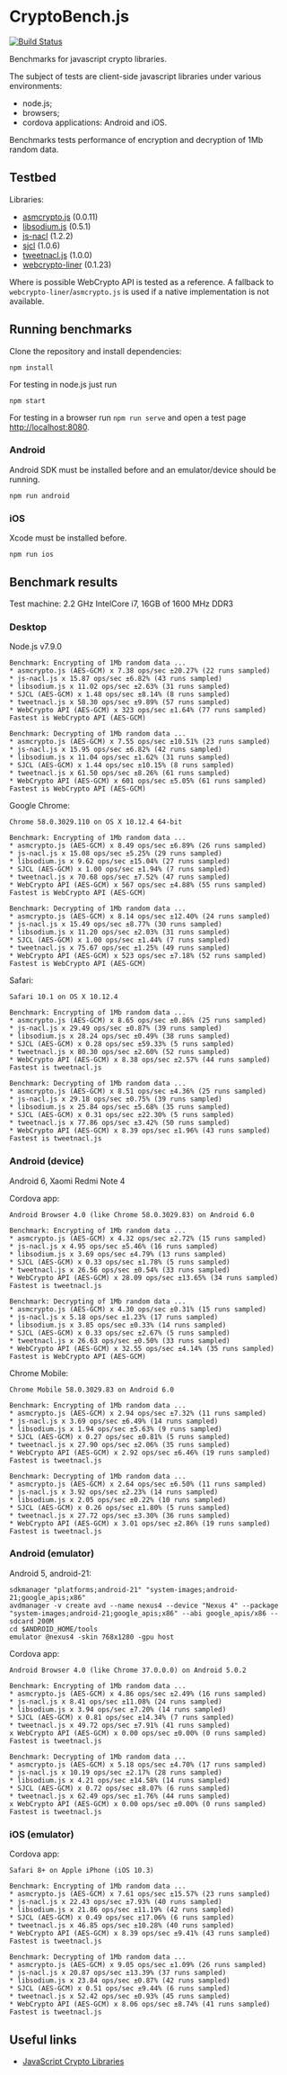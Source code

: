 # CryptoBench.js

[![Build Status](https://travis-ci.org/mnasyrov/cryptobench-js.svg?branch=master)](https://travis-ci.org/mnasyrov/cryptobench-js)

Benchmarks for javascript crypto libraries.

The subject of tests are client-side javascript libraries under various environments:
* node.js;
* browsers;
* cordova applications: Android and iOS.

Benchmarks tests performance of encryption and decryption of 1Mb random data.


## Testbed

Libraries:
 * [asmcrypto.js](https://github.com/vibornoff/asmcrypto.js) (0.0.11)
 * [libsodium.js](https://github.com/jedisct1/libsodium.js) (0.5.1)
 * [js-nacl](https://github.com/tonyg/js-nacl) (1.2.2)
 * [sjcl](https://github.com/bitwiseshiftleft/sjcl) (1.0.6)
 * [tweetnacl.js](https://github.com/dchest/tweetnacl-js) (1.0.0)
 * [webcrypto-liner](https://github.com/PeculiarVentures/webcrypto-liner) (0.1.23)

Where is possible WebCrypto API is tested as a reference.
A fallback to `webcrypto-liner`/`asmcrypto.js` is used if a native implementation is not available.


## Running benchmarks

Clone the repository and install dependencies:

    npm install

For testing in node.js just run

    npm start


For testing in a browser run `npm run serve` and open a test page [http://localhost:8080](http://localhost:8080).


### Android

Android SDK must be installed before and an emulator/device should be running.

    npm run android


### iOS

Xcode must be installed before.

    npm run ios


## Benchmark results

Test machine: 2.2 GHz IntelCore i7, 16GB of 1600 MHz DDR3


### Desktop

Node.js v7.9.0

    Benchmark: Encrypting of 1Mb random data ...
    * asmcrypto.js (AES-GCM) x 7.38 ops/sec ±20.27% (22 runs sampled)
    * js-nacl.js x 15.87 ops/sec ±6.82% (43 runs sampled)
    * libsodium.js x 11.02 ops/sec ±2.63% (31 runs sampled)
    * SJCL (AES-GCM) x 1.48 ops/sec ±8.14% (8 runs sampled)
    * tweetnacl.js x 58.30 ops/sec ±9.89% (57 runs sampled)
    * WebCrypto API (AES-GCM) x 323 ops/sec ±1.64% (77 runs sampled)
    Fastest is WebCrypto API (AES-GCM)

    Benchmark: Decrypting of 1Mb random data ...
    * asmcrypto.js (AES-GCM) x 7.55 ops/sec ±10.51% (23 runs sampled)
    * js-nacl.js x 15.95 ops/sec ±6.82% (42 runs sampled)
    * libsodium.js x 11.04 ops/sec ±1.62% (31 runs sampled)
    * SJCL (AES-GCM) x 1.44 ops/sec ±10.15% (8 runs sampled)
    * tweetnacl.js x 61.50 ops/sec ±8.26% (61 runs sampled)
    * WebCrypto API (AES-GCM) x 601 ops/sec ±5.05% (61 runs sampled)
    Fastest is WebCrypto API (AES-GCM)


Google Chrome:

    Chrome 58.0.3029.110 on OS X 10.12.4 64-bit

    Benchmark: Encrypting of 1Mb random data ...
    * asmcrypto.js (AES-GCM) x 8.49 ops/sec ±6.89% (26 runs sampled)
    * js-nacl.js x 15.08 ops/sec ±5.25% (29 runs sampled)
    * libsodium.js x 9.62 ops/sec ±15.04% (27 runs sampled)
    * SJCL (AES-GCM) x 1.00 ops/sec ±1.94% (7 runs sampled)
    * tweetnacl.js x 70.68 ops/sec ±7.52% (47 runs sampled)
    * WebCrypto API (AES-GCM) x 567 ops/sec ±4.88% (55 runs sampled)
    Fastest is WebCrypto API (AES-GCM)

    Benchmark: Decrypting of 1Mb random data ...
    * asmcrypto.js (AES-GCM) x 8.14 ops/sec ±12.40% (24 runs sampled)
    * js-nacl.js x 15.49 ops/sec ±8.77% (30 runs sampled)
    * libsodium.js x 11.20 ops/sec ±2.03% (31 runs sampled)
    * SJCL (AES-GCM) x 1.00 ops/sec ±1.44% (7 runs sampled)
    * tweetnacl.js x 75.67 ops/sec ±1.25% (49 runs sampled)
    * WebCrypto API (AES-GCM) x 523 ops/sec ±7.18% (52 runs sampled)
    Fastest is WebCrypto API (AES-GCM)


Safari:

    Safari 10.1 on OS X 10.12.4

    Benchmark: Encrypting of 1Mb random data ...
    * asmcrypto.js (AES-GCM) x 8.65 ops/sec ±0.86% (25 runs sampled)
    * js-nacl.js x 29.49 ops/sec ±0.87% (39 runs sampled)
    * libsodium.js x 28.24 ops/sec ±0.49% (38 runs sampled)
    * SJCL (AES-GCM) x 0.28 ops/sec ±59.33% (5 runs sampled)
    * tweetnacl.js x 80.30 ops/sec ±2.60% (52 runs sampled)
    * WebCrypto API (AES-GCM) x 8.38 ops/sec ±2.57% (44 runs sampled)
    Fastest is tweetnacl.js

    Benchmark: Decrypting of 1Mb random data ...
    * asmcrypto.js (AES-GCM) x 8.51 ops/sec ±4.36% (25 runs sampled)
    * js-nacl.js x 29.18 ops/sec ±0.75% (39 runs sampled)
    * libsodium.js x 25.84 ops/sec ±5.68% (35 runs sampled)
    * SJCL (AES-GCM) x 0.31 ops/sec ±22.30% (5 runs sampled)
    * tweetnacl.js x 77.86 ops/sec ±3.42% (50 runs sampled)
    * WebCrypto API (AES-GCM) x 8.39 ops/sec ±1.96% (43 runs sampled)
    Fastest is tweetnacl.js


### Android (device)

Android 6, Xaomi Redmi Note 4

Cordova app:

    Android Browser 4.0 (like Chrome 58.0.3029.83) on Android 6.0

    Benchmark: Encrypting of 1Mb random data ...
    * asmcrypto.js (AES-GCM) x 4.32 ops/sec ±2.72% (15 runs sampled)
    * js-nacl.js x 4.95 ops/sec ±5.46% (16 runs sampled)
    * libsodium.js x 3.69 ops/sec ±4.79% (13 runs sampled)
    * SJCL (AES-GCM) x 0.33 ops/sec ±1.78% (5 runs sampled)
    * tweetnacl.js x 26.56 ops/sec ±0.54% (33 runs sampled)
    * WebCrypto API (AES-GCM) x 28.09 ops/sec ±13.65% (34 runs sampled)
    Fastest is tweetnacl.js

    Benchmark: Decrypting of 1Mb random data ...
    * asmcrypto.js (AES-GCM) x 4.30 ops/sec ±0.31% (15 runs sampled)
    * js-nacl.js x 5.18 ops/sec ±1.23% (17 runs sampled)
    * libsodium.js x 3.85 ops/sec ±0.33% (14 runs sampled)
    * SJCL (AES-GCM) x 0.33 ops/sec ±2.67% (5 runs sampled)
    * tweetnacl.js x 26.63 ops/sec ±0.50% (33 runs sampled)
    * WebCrypto API (AES-GCM) x 32.55 ops/sec ±4.14% (35 runs sampled)
    Fastest is WebCrypto API (AES-GCM)


Chrome Mobile:

    Chrome Mobile 58.0.3029.83 on Android 6.0

    Benchmark: Encrypting of 1Mb random data ...
    * asmcrypto.js (AES-GCM) x 2.94 ops/sec ±7.32% (11 runs sampled)
    * js-nacl.js x 3.69 ops/sec ±6.49% (14 runs sampled)
    * libsodium.js x 1.94 ops/sec ±5.63% (9 runs sampled)
    * SJCL (AES-GCM) x 0.27 ops/sec ±0.81% (5 runs sampled)
    * tweetnacl.js x 27.90 ops/sec ±2.06% (35 runs sampled)
    * WebCrypto API (AES-GCM) x 2.92 ops/sec ±6.46% (19 runs sampled)
    Fastest is tweetnacl.js

    Benchmark: Decrypting of 1Mb random data ...
    * asmcrypto.js (AES-GCM) x 2.64 ops/sec ±6.50% (11 runs sampled)
    * js-nacl.js x 3.92 ops/sec ±2.23% (14 runs sampled)
    * libsodium.js x 2.05 ops/sec ±0.22% (10 runs sampled)
    * SJCL (AES-GCM) x 0.26 ops/sec ±1.80% (5 runs sampled)
    * tweetnacl.js x 27.72 ops/sec ±3.30% (36 runs sampled)
    * WebCrypto API (AES-GCM) x 3.01 ops/sec ±2.86% (19 runs sampled)
    Fastest is tweetnacl.js


### Android (emulator)

Android 5, android-21:

    sdkmanager "platforms;android-21" "system-images;android-21;google_apis;x86"
    avdmanager -v create avd --name nexus4 --device "Nexus 4" --package "system-images;android-21;google_apis;x86" --abi google_apis/x86 --sdcard 200M
    cd $ANDROID_HOME/tools
    emulator @nexus4 -skin 768x1280 -gpu host


Cordova app:

    Android Browser 4.0 (like Chrome 37.0.0.0) on Android 5.0.2

    Benchmark: Encrypting of 1Mb random data ...
    * asmcrypto.js (AES-GCM) x 4.86 ops/sec ±2.49% (16 runs sampled)
    * js-nacl.js x 8.41 ops/sec ±11.08% (24 runs sampled)
    * libsodium.js x 3.94 ops/sec ±7.20% (14 runs sampled)
    * SJCL (AES-GCM) x 0.81 ops/sec ±14.34% (7 runs sampled)
    * tweetnacl.js x 49.72 ops/sec ±7.91% (41 runs sampled)
    x WebCrypto API (AES-GCM) x 0.00 ops/sec ±0.00% (0 runs sampled)
    Fastest is tweetnacl.js

    Benchmark: Decrypting of 1Mb random data ...
    * asmcrypto.js (AES-GCM) x 5.18 ops/sec ±4.70% (17 runs sampled)
    * js-nacl.js x 10.19 ops/sec ±2.17% (28 runs sampled)
    * libsodium.js x 4.21 ops/sec ±14.58% (14 runs sampled)
    * SJCL (AES-GCM) x 0.72 ops/sec ±8.07% (6 runs sampled)
    * tweetnacl.js x 62.49 ops/sec ±1.76% (44 runs sampled)
    x WebCrypto API (AES-GCM) x 0.00 ops/sec ±0.00% (0 runs sampled)
    Fastest is tweetnacl.js


### iOS (emulator)

Cordova app:

    Safari 8+ on Apple iPhone (iOS 10.3)

    Benchmark: Encrypting of 1Mb random data ...
    * asmcrypto.js (AES-GCM) x 7.61 ops/sec ±15.57% (23 runs sampled)
    * js-nacl.js x 22.43 ops/sec ±7.93% (40 runs sampled)
    * libsodium.js x 21.86 ops/sec ±11.19% (42 runs sampled)
    * SJCL (AES-GCM) x 0.49 ops/sec ±17.06% (6 runs sampled)
    * tweetnacl.js x 46.85 ops/sec ±10.28% (40 runs sampled)
    * WebCrypto API (AES-GCM) x 8.39 ops/sec ±9.41% (43 runs sampled)
    Fastest is tweetnacl.js

    Benchmark: Decrypting of 1Mb random data ...
    * asmcrypto.js (AES-GCM) x 9.05 ops/sec ±1.09% (26 runs sampled)
    * js-nacl.js x 20.87 ops/sec ±13.39% (37 runs sampled)
    * libsodium.js x 23.84 ops/sec ±0.87% (42 runs sampled)
    * SJCL (AES-GCM) x 0.51 ops/sec ±9.44% (6 runs sampled)
    * tweetnacl.js x 52.42 ops/sec ±0.93% (45 runs sampled)
    * WebCrypto API (AES-GCM) x 8.06 ops/sec ±8.74% (41 runs sampled)
    Fastest is tweetnacl.js


## Useful links

* [JavaScript Crypto Libraries](https://gist.github.com/jo/8619441)

